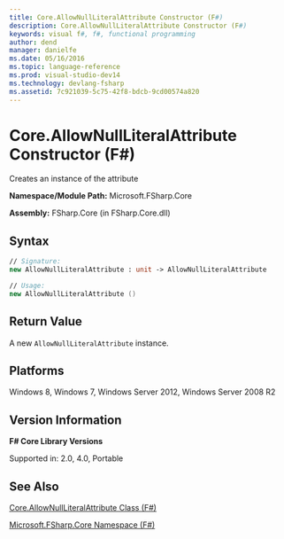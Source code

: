 ```yaml
---
title: Core.AllowNullLiteralAttribute Constructor (F#)
description: Core.AllowNullLiteralAttribute Constructor (F#)
keywords: visual f#, f#, functional programming
author: dend
manager: danielfe
ms.date: 05/16/2016
ms.topic: language-reference
ms.prod: visual-studio-dev14
ms.technology: devlang-fsharp
ms.assetid: 7c921039-5c75-42f8-bdcb-9cd00574a820 
---
```


# Core.AllowNullLiteralAttribute Constructor (F#)

Creates an instance of the attribute

**Namespace/Module Path:** Microsoft.FSharp.Core

**Assembly:** FSharp.Core (in FSharp.Core.dll)


## Syntax

```fsharp
// Signature:
new AllowNullLiteralAttribute : unit -> AllowNullLiteralAttribute

// Usage:
new AllowNullLiteralAttribute ()
```

## Return Value

A new `AllowNullLiteralAttribute` instance.

## Platforms
Windows 8, Windows 7, Windows Server 2012, Windows Server 2008 R2


## Version Information
**F# Core Library Versions**

Supported in: 2.0, 4.0, Portable

## See Also
[Core.AllowNullLiteralAttribute Class &#40;F&#35;&#41;](Core.AllowNullLiteralAttribute-Class-%5BFSharp%5D.md)

[Microsoft.FSharp.Core Namespace &#40;F&#35;&#41;](Microsoft.FSharp.Core-Namespace-%5BFSharp%5D.md)